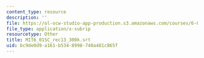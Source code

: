 ```yaml
---
content_type: resource
description: ''
file: https://ol-ocw-studio-app-production.s3.amazonaws.com/courses/6-01sc-introduction-to-electrical-engineering-and-computer-science-i-spring-2011/bc9de0d9a161b5348998740a481c865f_MIT6_01SC_rec13_300k.srt
file_type: application/x-subrip
resourcetype: Other
title: MIT6_01SC_rec13_300k.srt
uid: bc9de0d9-a161-b534-8998-740a481c865f
---
```

